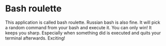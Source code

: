 # Bash roulette
This application is called bash roulette. Russian bash is also fine. It will pick a random command from your bash and execute it. You can only win! It keeps you sharp. Especially when something did is executed and quits your terminal afterwards. Exciting!